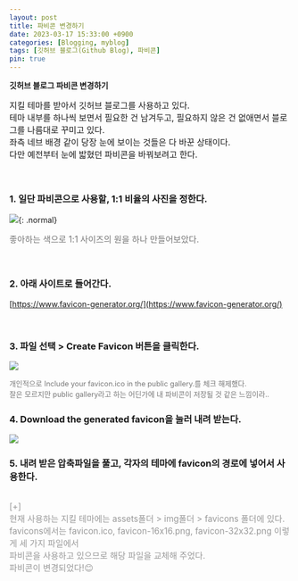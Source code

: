 ```yaml
---
layout: post
title: 파비콘 변경하기
date: 2023-03-17 15:33:00 +0900
categories: [Blogging, myblog]
tags: [깃허브 블로그(Github Blog), 파비콘]
pin: true
---
```


**깃허브 블로그 파비콘 변경하기**

<div style='font-size: 0.95rem;'>
지킬 테마를 받아서 깃허브 블로그를 사용하고 있다. <br>
테마 내부를 하나씩 보면서 필요한 건 남겨두고, 필요하지 않은 건 없애면서 블로그를 나름대로 꾸미고 있다. <br>
좌측 네브 배경 같이 당장 눈에 보이는 것들은 다 바꾼 상태이다. <br>
다만 예전부터 눈에 밟혔던 파비콘을 바꿔보려고 한다.
</div>

<br>
<br>

### **1. 일단 파비콘으로 사용할, 1:1 비율의 사진을 정한다.**

![](20230317_favicon/favicon.png){: .normal}

<div style='font-size: 0.95rem; color: #777; align:center'>
좋아하는 색으로 1:1 사이즈의 원을 하나 만들어보았다.
</div> 

<br>

<br>

### **2. 아래 사이트로 들어간다.**
[https://www.favicon-generator.org/](https://www.favicon-generator.org/)


<br>

### **3. 파일 선택 > Create Favicon 버튼을 클릭한다.**

![](20230317_favicon/1.png)

<span style='font-size: 0.8rem; color: #777;'>
개인적으로 Include your favicon.ico in the public gallery.를 체크 해제했다. <br> 
잘은 모르지만 public gallery라고 하는 어딘가에 내 파비콘이 저장될 것 같은 느낌이라..
</span> 

<br>


### **4. Download the generated favicon을 눌러 내려 받는다.**

![](20230317_favicon/2.png)


### **5. 내려 받은 압축파일을 풀고, 각자의 테마에 favicon의 경로에 넣어서 사용한다.** 

<br>


<span style='font-size: 0.95rem; color: #999;'>
[+] <br>
현재 사용하는 지킬 테마에는 assets폴더 > img폴더 > favicons 폴더에 있다.<br>
favicons에서는 favicon.ico, favicon-16x16.png, favicon-32x32.png 이렇게 세 가지 파일에서<br> 
파비콘을 사용하고 있으므로 해당 파일을 교체해 주었다.<br>
파비콘이 변경되었다!😊
</span> 




